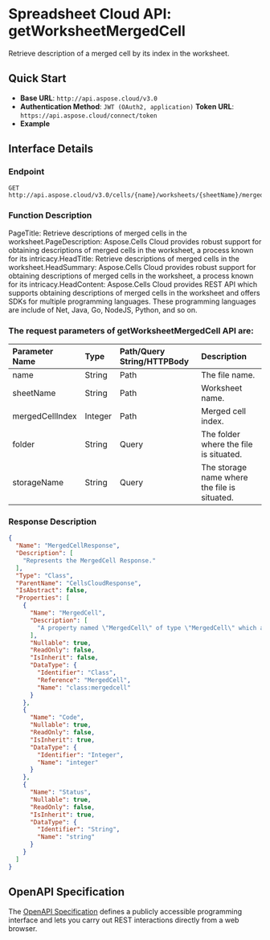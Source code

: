 # **Spreadsheet Cloud API: getWorksheetMergedCell**

Retrieve description of a merged cell by its index in the worksheet. 


## **Quick Start**

- **Base URL**: `http://api.aspose.cloud/v3.0`
- **Authentication Method**: `JWT (OAuth2, application)`  **Token URL**: `https://api.aspose.cloud/connect/token`
- **Example** 

## **Interface Details**

### **Endpoint** 

```
GET http://api.aspose.cloud/v3.0/cells/{name}/worksheets/{sheetName}/mergedCells/{mergedCellIndex}
```
### **Function Description**
PageTitle: Retrieve descriptions of merged cells in the worksheet.PageDescription: Aspose.Cells Cloud provides robust support for obtaining descriptions of merged cells in the worksheet, a process known for its intricacy.HeadTitle: Retrieve descriptions of merged cells in the worksheet.HeadSummary: Aspose.Cells Cloud provides robust support for obtaining descriptions of merged cells in the worksheet, a process known for its intricacy.HeadContent: Aspose.Cells Cloud provides REST API which supports obtaining descriptions of merged cells in the worksheet and offers SDKs for multiple programming languages. These programming languages are include of Net, Java, Go, NodeJS, Python, and so on.

### The request parameters of **getWorksheetMergedCell** API are: 

| Parameter Name | Type | Path/Query String/HTTPBody | Description | 
| :- | :- | :- |:- | 
|name|String|Path|The file name.|
|sheetName|String|Path|Worksheet name.|
|mergedCellIndex|Integer|Path|Merged cell index.|
|folder|String|Query|The folder where the file is situated.|
|storageName|String|Query|The storage name where the file is situated.|

### **Response Description**
```json
{
  "Name": "MergedCellResponse",
  "Description": [
    "Represents the MergedCell Response."
  ],
  "Type": "Class",
  "ParentName": "CellsCloudResponse",
  "IsAbstract": false,
  "Properties": [
    {
      "Name": "MergedCell",
      "Description": [
        "A property named \"MergedCell\" of type \"MergedCell\" which allows getting and setting its value."
      ],
      "Nullable": true,
      "ReadOnly": false,
      "IsInherit": false,
      "DataType": {
        "Identifier": "Class",
        "Reference": "MergedCell",
        "Name": "class:mergedcell"
      }
    },
    {
      "Name": "Code",
      "Nullable": true,
      "ReadOnly": false,
      "IsInherit": true,
      "DataType": {
        "Identifier": "Integer",
        "Name": "integer"
      }
    },
    {
      "Name": "Status",
      "Nullable": true,
      "ReadOnly": false,
      "IsInherit": true,
      "DataType": {
        "Identifier": "String",
        "Name": "string"
      }
    }
  ]
}
```


## OpenAPI Specification

The [OpenAPI Specification](https://reference.aspose.cloud/cells/#/WorksheetsController/GetWorksheetMergedCell) defines a publicly accessible programming interface and lets you carry out REST interactions directly from a web browser.


